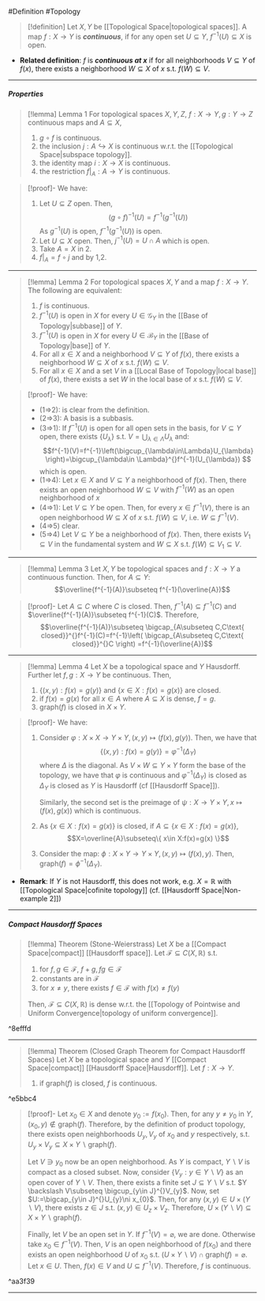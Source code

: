 #Definition #Topology 

> [!definition]
> Let $X,Y$ be [[Topological Space|topological spaces]]. A map $f:X\to Y$ is ***continuous***, if for any open set $U\subseteq Y$, $f^{-1}(U)\subseteq X$ is open.
- **Related definition**: $f$ is ***continuous at $x$*** if for all neighborhoods $V\subseteq Y$ of $f(x)$, there exists a neighborhood $W\subseteq X$  of $x$ s.t. $f(W)\subseteq V$.
---
##### Properties
> [!lemma] Lemma 1
> For topological spaces $X,Y,Z$, $f:X\to Y,g:Y\to Z$ continuous maps and $A\subseteq X$, 
> 1. $g\circ f$ is continuous.
> 2. the inclusion $j:A\hookrightarrow X$ is continuous w.r.t. the [[Topological Space|subspace topology]].
> 3. the identity map $i:X\to X$ is continuous.
> 4. the restriction $f|_{A}:A\to Y$ is continuous.

> [!proof]-
> We have: 
> 1. Let $U\subseteq Z$ open. Then, $$(g\circ f)^{-1}(U)=f^{-1}(g^{-1}(U))$$As $g^{-1}(U)$ is open, $f^{-1}(g^{-1}(U))$ is open.
> 2. Let $U\subseteq X$ open. Then, $j^{-1}(U)=U\cap A$ which is open.
> 3. Take $A=X$ in 2.
> 4. $f|_{A}=f\circ j$ and by 1,2.
---
> [!lemma] Lemma 2
> For topological spaces $X,Y$ and a map $f:X\to Y$. The following are equivalent:
> 1. $f$ is continuous.
> 2. $f^{-1}(U)$ is open in $X$ for every $U\in \mathcal{G}_{Y}$ in the [[Base of Topology|subbase]] of $Y$.
> 3. $f^{-1}(U)$ is open in $X$ for every $U\in \mathcal{B}_{Y}$ in the [[Base of Topology|base]] of $Y$.
> 5. For all $x\in X$ and a neighborhood $V\subseteq Y$ of $f(x)$, there exists a neighborhood $W\subseteq X$  of $x$ s.t. $f(W)\subseteq V$.
> 6. For all $x\in X$ and a set $V$ in a [[Local Base of Topology|local base]] of $f(x)$, there exists a set $W$ in the local base of $x$ s.t. $f(W)\subseteq V$.

> [!proof]-
> We have: 
> - (1=>2): is clear from the definition. 
> - (2=>3): A basis is a subbasis.
> - (3=>1): If $f^{-1}(U)$ is open for all open sets in the basis, for $V\subseteq Y$ open, there exists $\{ U_{\lambda} \}$ s.t. $V=\bigcup_{\lambda\in\Lambda}U_{\lambda}$ and: $$f^{-1}(V)=f^{-1}\left(\bigcup_{\lambda\in\Lambda}U_{\lambda}  \right)=\bigcup_{\lambda\in \Lambda}^{}f^{-1}(U_{\lambda}) $$which is open.
> - (1=>4): Let $x\in X$ and $V\subseteq Y$ a neighborhood of $f(x)$. Then, there exists an open neighborhood $W\subseteq V$ with $f^{-1}(W)$ as an open neighborhood of $x$
> - (4=>1): Let $V\subseteq Y$ be open. Then, for every $x\in f^{-1}(V)$, there is an open neighborhood $W\subseteq X$ of $x$ s.t. $f(W)\subseteq V$, i.e. $W\subseteq f^{-1}(V)$.
> - (4=>5) clear.
> - (5=>4) Let $V\subseteq Y$ be a neighborhood of $f(x)$. Then, there exists $V_{1}\subseteq V$ in the fundamental system and $W\subseteq X$ s.t. $f(W)\subseteq V_{1}\subseteq V$.

---
> [!lemma] Lemma 3
> Let $X,Y$ be topological spaces and $f:X\to Y$ a continuous function. Then, for $A\subseteq Y$: $$\overline{f^{-1}(A)}\subseteq f^{-1}(\overline{A})$$

> [!proof]-
> Let $A\subseteq C$ where $C$ is closed. Then, $f^{-1}(A)\subseteq f^{-1}(C)$ and $\overline{f^{-1}(A)}\subseteq f^{-1}(C)$. Therefore, $$\overline{f^{-1}(A)}\subseteq \bigcap_{A\subseteq C,C\text{ closed}}^{}f^{-1}(C)=f^{-1}\left( \bigcap_{A\subseteq C,C\text{ closed}}^{}C \right) =f^{-1}(\overline{A})$$
---
> [!lemma] Lemma 4
> Let $X$ be a topological space and $Y$ Hausdorff. Further let $f,g:X\to Y$ be continuous. Then, 
> 1. $\{ (x,y):f(x)=g(y) \}$ and $\{ x\in X:f(x)=g(x) \}$ are closed.
> 2. if $f(x)=g(x)$ for all $x\in A$ where $A\subseteq X$ is dense, $f=g$.
> 3. $\text{graph}(f)$ is closed in $X\times Y$.

> [!proof]-
> We have:
> 1. Consider $\varphi:X\times X\to Y\times Y, (x,y)\mapsto(f(x),g(y))$. Then, we have that $$\{  (x,y):f(x)=g(y)\}=\varphi ^{-1}(\Delta_{Y})$$where $\Delta$ is the diagonal. As $V\times W\subseteq Y\times Y$ form the base of the topology, we have that $\varphi$ is continuous and $\varphi ^{-1}(\Delta_{Y})$ is closed as $\Delta_{Y}$ is closed as $Y$ is Hausdorff (cf [[Hausdorff Space]]).
>    
>    Similarly, the second set is the preimage of $\psi:X\to Y\times Y, x\mapsto (f(x),g(x))$ which is continuous.
>  2. As $\{ x\in X:f(x)=g(x) \}$ is closed, if $A\subseteq \{ x\in X:f(x)=g(x) \}$, $$X=\overline{A}\subseteq\{ x\in X:f(x)=g(x) \}$$
>  3. Consider the map: $\phi:X\times Y\to Y\times Y, (x,y)\mapsto(f(x),y)$. Then, $\text{graph}(f)=\phi ^{-1}(\Delta_{Y})$.
- **Remark**: If $Y$ is not Hausdorff, this does not work, e.g. $X=\mathbb{R}$ with [[Topological Space|cofinite topology]] (cf. [[Hausdorff Space|Non-example 2]])
---
##### Compact Hausdorff Spaces
> [!lemma] Theorem (Stone-Weierstrass)
> Let $X$ be a [[Compact Space|compact]] [[Hausdorff space]]. Let $\mathcal{F}\subseteq C(X,\mathbb{R})$ s.t. 
> 1. for $f,g\in \mathcal{F}$, $f+g,fg\in \mathcal{F}$
> 2. constants are in $\mathcal{F}$
> 3. for $x\neq y$, there exists $f\in \mathcal{F}$ with $f(x)\neq f(y)$
>    
>  Then, $\mathcal{F}\subseteq C(X,\mathbb{R})$ is dense w.r.t. the [[Topology of Pointwise and Uniform Convergence|topology of uniform convergence]]. 

^8efffd

---
> [!lemma] Theorem (Closed Graph Theorem for Compact Hausdorff Spaces)
> Let $X$ be a topological space and $Y$ [[Compact Space|compact]] [[Hausdorff Space|Hausdorff]]. Let $f:X\to Y$. 
> 1. if $\text{graph}(f)$ is closed, $f$ is continuous. 

^e5bbc4

> [!proof]-
> Let $x_{0}\in X$ and denote $y_{0}:= f(x_{0})$. Then, for any $y\neq y_{0}$ in $Y$, $(x_{0},y)\notin \text{graph}(f)$. Therefore, by the definition of product topology, there exists open neighborhoods $U_{y},V_{y}$ of $x_{0}$ and $y$ respectively, s.t. $U_{y}\times V_{y}\subseteq X\times Y\backslash\text{graph}(f)$. 
> 
> Let $V\ni y_{0}$ now be an open neighborhood. As $Y$ is compact, $Y \backslash V$ is compact as a closed subset. Now, consider $\{ V_{y}:y\in Y \backslash V \}$ as an open cover of $Y \backslash V$. Then, there exists a finite set $J\subseteq Y \backslash V$ s.t. $Y \backslash V\subseteq \bigcup_{y\in J}^{}V_{y}$. Now, set $U:=\bigcap_{y\in J}^{}U_{y}\ni x_{0}$. Then, for any $(x,y)\in U\times(Y \backslash V)$, there exists $z\in J$ s.t. $(x,y)\in U_{z}\times V_{z}$. Therefore, $U\times(Y \backslash V)\subseteq X\times Y \backslash\text{graph}(f)$.
> 
> Finally, let $V$ be an open set in $Y$. If $f^{-1}(V)=\varnothing$, we are done. Otherwise take $x_{0}\in f^{-1}(V)$. Then, $V$ is an open neighborhood of $f(x_{0})$ and there exists an open neighborhood $U$ of $x_{0}$ s.t. $(U\times Y \backslash V)\cap \text{graph}(f)=\varnothing$. Let $x\in U$. Then, $f(x)\in V$ and $U\subseteq f^{-1}(V)$. Therefore, $f$ is continuous.

^aa3f39

---

